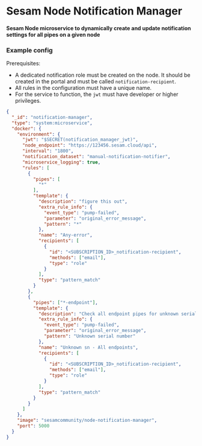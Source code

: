 # Sesam Node Notification Manager

#### Sesam Node microservice to dynamically create and update notification settings for all pipes on a given node


### Example config

Prerequisites:
* A dedicated notification role must be created on the node. It should be created in the portal and must be called `notification-recipient`.
* All rules in the configuration must have a unique name.
* For the service to function, the `jwt` must have developer or higher privileges.


```json
{
  "_id": "notification-manager",
  "type": "system:microservice",
  "docker": {
    "environment": {
      "jwt": "$SECRET(notification_manager_jwt)",
      "node_endpoint": "https://123456.sesam.cloud/api",
      "interval": "1800",
      "notification_dataset": "manual-notification-notifier",
      "microservice_logging": true,
      "rules": [
        {
          "pipes": [
            "*"
          ],
          "template": {
            "description": "figure this out",
            "extra_rule_info": {
              "event_type": "pump-failed",
              "parameter": "original_error_message",
              "pattern": "*"
            },
            "name": "Any-error",
            "recipients": [
              {
                "id": "<SUBSCRIPTION_ID>_notification-recipient",
                "methods": ["email"],
                "type": "role"
              }
            ],
            "type": "pattern_match"
          }
        },
        {
          "pipes": ["*-endpoint"],
          "template": {
            "description": "Check all endpoint pipes for unknown serial number error.",
            "extra_rule_info": {
              "event_type": "pump-failed",
              "parameter": "original_error_message",
              "pattern": "Unknown serial number"
            },
            "name": "Unknown sn - All endpoints",
            "recipients": [
              {
                "id": "<SUBSCRIPTION_ID>_notification-recipient",
                "methods": ["email"],
                "type": "role"
              }
            ],
            "type": "pattern_match"
          }
        }
      ]
    },
    "image": "sesamcommunity/node-notification-manager",
    "port": 5000
  }
}
```